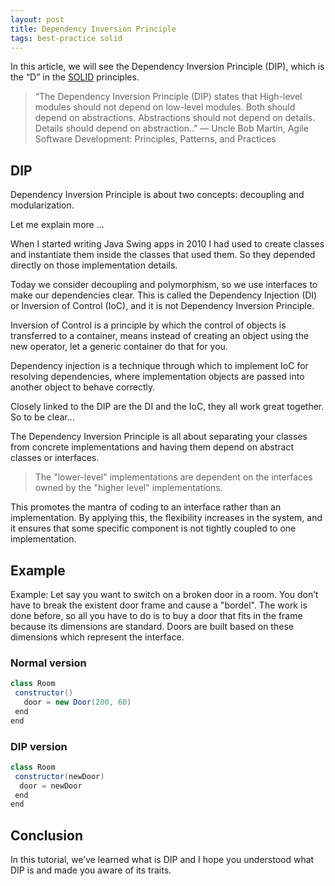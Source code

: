 ```yaml
---
layout: post
title: Dependency Inversion Principle
tags: best-practice solid
---
```


In this article, we will see the Dependency Inversion Principle (DIP), which is the “D” in the [SOLID](https://en.wikipedia.org/wiki/SOLID) principles.

> “The Dependency Inversion Principle (DIP) states that High-level modules should not depend on low-level modules. Both should depend on abstractions. Abstractions should not depend on details. Details should depend on abstraction..” — Uncle Bob Martin, Agile Software Development: Principles, Patterns, and Practices

## DIP

Dependency Inversion Principle is about two concepts: decoupling and modularization.

Let me explain more ...

When I started writing Java Swing apps in 2010 I had used to create classes and instantiate them inside the classes that used them. So they depended directly on those implementation details. 

Today we consider decoupling and polymorphism, so we use interfaces to make our dependencies clear. This is called the Dependency Injection (DI) or Inversion of Control (IoC), and it is not Dependency Inversion Principle.

Inversion of Control is a principle by which the control of objects is transferred to a container, means instead of creating an object using the new operator, let a generic container do that for you.

Dependency injection is a technique through which to implement IoC for resolving dependencies, where implementation objects are passed into another object to behave correctly.

Closely linked to the DIP are the DI and the IoC, they all work great together. So to be clear...

The Dependency Inversion Principle is all about separating your classes from concrete implementations and having them depend on abstract classes or interfaces. 

> The "lower-level" implementations are dependent on the interfaces owned by the "higher level" implementations. 

This promotes the mantra of coding to an interface rather than an implementation. By applying this, the flexibility increases in the system, and it ensures that some specific component is not tightly coupled to one implementation.

## Example

Example: Let say you want to switch on a broken door in a room. You don’t have to break the existent door frame and cause a "bordel". The work is done before, so all you have to do is to buy a door that fits in the frame because its dimensions are standard. Doors are built based on these dimensions which represent the interface. 

### Normal version

```java
class Room        
 constructor()
   door = new Door(200, 60)
 end
end
```

### DIP version

```java
class Room
 constructor(newDoor)
  door = newDoor
 end   
end
```

## Conclusion

In this tutorial, we’ve learned what is DIP and I hope you understood what DIP is and made you aware of its traits.